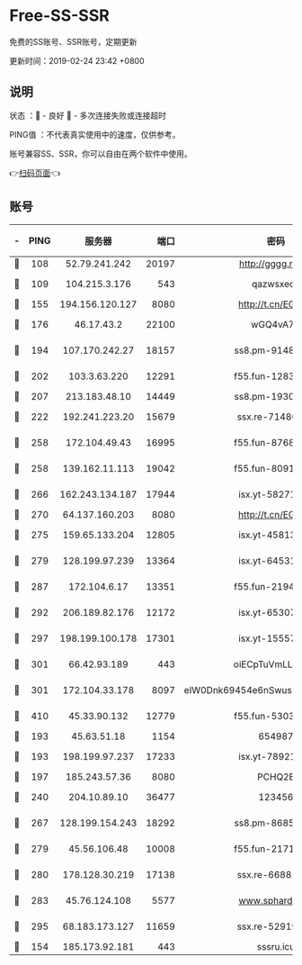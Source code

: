 # Free-SS-SSR

免费的SS账号、SSR账号，定期更新

更新时间：2019-02-24 23:42 +0800

## 说明

状态     ：🙂 - 良好 🙁 - 多次连接失败或连接超时

PING值   ：不代表真实使用中的速度，仅供参考。

账号兼容SS、SSR，你可以自由在两个软件中使用。

👉[扫码页面](https://liesauer.github.io/free-ss-ssr.github.io/)👈

## 账号

|-|PING|服务器|端口|密码|加密方式|区域|
|:----:|:----:|:-----:|-----:|:----:|:----:|:----:|
|🙂|108|52.79.241.242|20197|http://gggg.rocks|chacha20|KR|
|🙂|109|104.215.3.176|543|qazwsxedc|aes-256-gcm|JP|
|🙂|155|194.156.120.127|8080|http://t.cn/EGJIyrl|rc4-md5|RU|
|🙂|176|46.17.43.2|22100|wGQ4vA7D|aes-256-gcm|RU|
|🙂|194|107.170.242.27|18157|ss8.pm-91485344|aes-256-cfb|US|
|🙂|202|103.3.63.220|12291|f55.fun-12834026|aes-256-cfb|SG|
|🙂|207|213.183.48.10|14449|ss8.pm-19302630|rc4-md5|RU|
|🙂|222|192.241.223.20|15679|ssx.re-71480022|aes-256-cfb|US|
|🙂|258|172.104.49.43|16995|f55.fun-87684540|aes-256-cfb|SG|
|🙂|258|139.162.11.113|19042|f55.fun-80913463|aes-256-cfb|SG|
|🙂|266|162.243.134.187|17944|isx.yt-58271425|aes-256-cfb|US|
|🙂|270|64.137.160.203|8080|http://t.cn/EGJIyrl|rc4-md5|CA|
|🙂|275|159.65.133.204|12805|isx.yt-45813634|aes-256-cfb|SG|
|🙂|279|128.199.97.239|13364|isx.yt-64531028|aes-256-cfb|SG|
|🙂|287|172.104.6.17|13351|f55.fun-21946143|aes-256-cfb|US|
|🙂|292|206.189.82.176|12172|isx.yt-65307149|aes-256-cfb|SG|
|🙂|297|198.199.100.178|17301|isx.yt-15557891|aes-256-cfb|US|
|🙂|301|66.42.93.189|443|oiECpTuVmLLxk4Ts|aes-256-cfb|US|
|🙂|301|172.104.33.178|8097|eIW0Dnk69454e6nSwuspv9DmS201tQ0D|aes-256-cfb|SG|
|🙂|410|45.33.90.132|12779|f55.fun-53037025|aes-256-cfb|US|
|🙂|193|45.63.51.18|1154|654987|chacha20|US|
|🙂|193|198.199.97.237|17233|isx.yt-78921785|aes-256-cfb|US|
|🙂|197|185.243.57.36|8080|PCHQ2E|rc4-md5|US|
|🙂|240|204.10.89.10|36477|123456|aes-256-cfb|US|
|🙂|267|128.199.154.243|18292|ss8.pm-86852078|aes-256-cfb|SG|
|🙂|279|45.56.106.48|10008|f55.fun-21710471|aes-256-cfb|US|
|🙂|280|178.128.30.219|17138|ssx.re-66881258|aes-256-cfb|SG|
|🙂|283|45.76.124.108|5577|www.sphard.com|aes-256-cfb|AU|
|🙂|295|68.183.173.127|11659|ssx.re-52919740|aes-256-cfb|US|
|🙁|154|185.173.92.181|443|sssru.icu|rc4-md5|RU|
